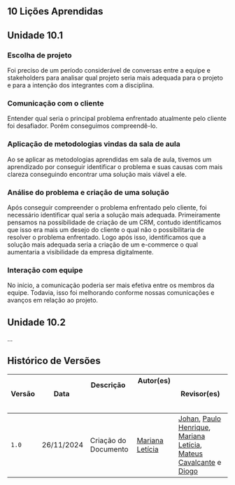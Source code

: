 ## 10 Lições Aprendidas 

## Unidade 10.1

### Escolha de projeto

Foi preciso de um período considerável de conversas entre a equipe e stakeholders para analisar qual projeto seria mais adequada para o projeto e para a intenção dos integrantes com a disciplina.

### Comunicação com o cliente

Entender qual seria o principal problema enfrentado atualmente pelo cliente foi desafiador. Porém conseguimos compreendê-lo.

### Aplicação de metodologias vindas da sala de aula

Ao se aplicar as metodologias aprendidas em sala de aula, tivemos um aprendizado por conseguir identificar o problema e suas causas com mais clareza conseguindo encontrar uma solução mais viável a ele.

### Análise do problema e criação de uma solução

Após conseguir compreender o problema enfrentado pelo cliente, foi necessário identificar qual seria a solução mais adequada. Primeiramente pensamos na possibilidade de criação de um CRM, contudo identificamos que isso era mais um desejo do cliente o qual não o possibilitaria de resolver o problema enfrentado. Logo após isso, identificamos que a solução mais adequada seria a criação de um e-commerce o qual aumentaria a visibilidade da empresa digitalmente.

### Interação com equipe

No início, a comunicação poderia ser mais efetiva entre os membros da equipe. Todavia, isso foi melhorando conforme nossas comunicações e avanços em relação ao projeto.

## Unidade 10.2

...

## Histórico de Versões

| Versão |    Data     | Descrição                                 | Autor(es)                                        | Revisor(es)                                                                                                                                                                                                                                  |
| ------ | :---------: | ----------------------------------------- | ------------------------------------------------ | -------------------------------------------------------------------------------------------------------------------------------------------------------------------------------------------------------------------------------------------- |
| `1.0`  | 26/11/2024  | Criação do Documento                      | [Mariana Letícia](https://github.com/Marianannn) | [Johan](https://github.com/johan-rocha), [Paulo Henrique](https://github.com/Nanashii76), [Mariana Letícia](https://github.com/Marianannn), [Mateus Cavalcante](https://github.com/mateuscavati) e [Diogo](https://github.com/Diogo-Barboza) |
